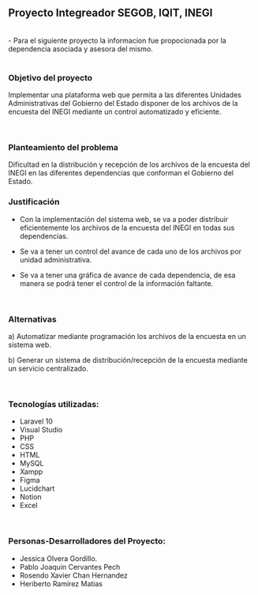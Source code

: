 ## Proyecto Integreador SEGOB, IQIT, INEGI

<br>
- Para el siguiente proyecto la informacion fue propocionada por la dependencia asociada y asesora del mismo.

<br>
<br>


### Objetivo del proyecto


Implementar una plataforma web que permita a las diferentes Unidades Administrativas del Gobierno del Estado disponer de los archivos de la encuesta del INEGI mediante un control automatizado y eficiente.

<br>

### Planteamiento del problema 

Dificultad en la distribución y recepción de los archivos de la encuesta del INEGI  en las diferentes dependencias que conforman el Gobierno del Estado.
<br>

### Justificación 

- Con la implementación del sistema web, se va a poder distribuir eficientemente los archivos de la encuesta del INEGI en todas sus dependencias.

- Se va a tener un control del avance de cada uno de los archivos por unidad administrativa.

- Se va a tener una gráfica de avance de cada dependencia, de esa manera se podrá tener el control de la información faltante.

<br>

### Alternativas

a) Automatizar mediante programación los archivos de la encuesta en un sistema web.

b) Generar un sistema de distribución/recepción de la encuesta mediante un servicio centralizado.

<br>

### Tecnologías utilizadas:
- Laravel 10
- Visual Studio
- PHP
- CSS
- HTML
- MySQL
- Xampp
- Figma
- Lucidchart
- Notion
- Excel

<br>

### Personas-Desarrolladores del Proyecto:
- Jessica Olvera Gordillo.
- Pablo Joaquin Cervantes Pech
- Rosendo Xavier Chan Hernandez
- Heriberto Ramirez Matias



